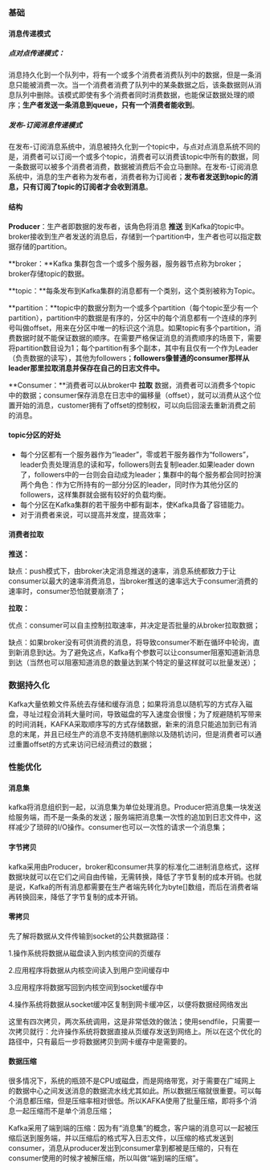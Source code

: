 ### 基础

#### 消息传递模式

##### 点对点传递模式：

消息持久化到一个队列中，将有一个或多个消费者消费队列中的数据，但是一条消息只能被消费一次。当一个消费者消费了队列中的某条数据之后，该条数据则从消息队列中删除。该模式即使有多个消费者同时消费数据，也能保证数据处理的顺序；**生产者发送一条消息到queue，只有一个消费者能收到**。

##### 发布-订阅消息传递模式

在发布-订阅消息系统中，消息被持久化到一个topic中，与点对点消息系统不同的是，消费者可以订阅一个或多个topic，消费者可以消费该topic中所有的数据，同一条数据可以被多个消费者消费，数据被消费后不会立马删除。在发布-订阅消息系统中，消息的生产者称为发布者，消费者称为订阅者；**发布者发送到topic的消息，只有订阅了topic的订阅者才会收到消息**。

#### 结构

**Producer**：生产者即数据的发布者，该角色将消息 **推送** 到Kafka的topic中。broker接收到生产者发送的消息后，存储到一个partition中，生产者也可以指定数据存储的partition。

**broker：**Kafka 集群包含一个或多个服务器，服务器节点称为broker；broker存储topic的数据。

**topic：**每条发布到Kafka集群的消息都有一个类别，这个类别被称为Topic。

**partition：**topic中的数据分割为一个或多个partition（每个topic至少有一个partition），partition中的数据是有序的，分区中的每个消息都有一个连续的序列号叫做offset，用来在分区中唯一的标识这个消息。如果topic有多个partition，消费数据时就不能保证数据的顺序。在需要严格保证消息的消费顺序的场景下，需要将partition数目设为1；每个partition有多个副本，其中有且仅有一个作为Leader（负责数据的读写），其他为followers；**followers像普通的consumer那样从leader那里拉取消息并保存在自己的日志文件中。**

**Consumer：**消费者可以从broker中 **拉取** 数据，消费者可以消费多个topic中的数据；consumer保存消息在日志中的偏移量（offset），就可以消费从这个位置开始的消息，customer拥有了offset的控制权，可以向后回滚去重新消费之前的消息。

#### topic分区的好处

- 每个分区都有一个服务器作为“leader”，零或若干服务器作为“followers”，leader负责处理消息的读和写，followers则去复制leader.如果leader down了，followers中的一台则会自动成为leader；集群中的每个服务都会同时扮演两个角色：作为它所持有的一部分分区的leader，同时作为其他分区的followers，这样集群就会据有较好的负载均衡。
- 每个分区在Kafka集群的若干服务中都有副本，使Kafka具备了容错能力。
- 对于消费者来说，可以提高并发度，提高效率；

#### 消费者拉取

**推送：**

缺点：push模式下，由broker决定消息推送的速率，消息系统都致力于让consumer以最大的速率消费消息，当broker推送的速率远大于consumer消费的速率时，consumer恐怕就要崩溃了；

**拉取：**

优点：consumer可以自主控制拉取速率，并决定是否批量的从broker拉取数据；

缺点：如果broker没有可供消费的消息，将导致consumer不断在循环中轮询，直到新消息到t达。为了避免这点，Kafka有个参数可以让consumer阻塞知道新消息到达（当然也可以阻塞知道消息的数量达到某个特定的量这样就可以批量发送）；



### 数据持久化

Kafka大量依赖文件系统去存储和缓存消息；如果将消息以随机写的方式存入磁盘，寻址过程会消耗大量时间，导致磁盘的写入速度会很慢；为了规避随机写带来的时间消耗，KAFKA采取顺序写的方式存储数据，新来的消息只能追加到已有消息的末尾，并且已经生产的消息不支持随机删除以及随机访问，但是消费者可以通过重置offset的方式来访问已经消费过的数据；

### 性能优化

#### 消息集

kafka将消息组织到一起，以消息集为单位处理消息。Producer把消息集一块发送给服务端，而不是一条条的发送；服务端把消息集一次性的追加到日志文件中，这样减少了琐碎的I/O操作。consumer也可以一次性的请求一个消息集；

#### 字节拷贝

kafka采用由Producer，broker和consumer共享的标准化二进制消息格式，这样数据块就可以在它们之间自由传输，无需转换，降低了字节复制的成本开销。也就是说，Kafka的所有消息都需要在生产者端先转化为byte[]数组，而后在消费者端再转换回来，降低了字节复制的成本开销。

#### 零拷贝

先了解将数据从文件传输到socket的公共数据路径：

1.操作系统将数据从磁盘读入到内核空间的页缓存

2.应用程序将数据从内核空间读入到用户空间缓存中

3.应用程序将数据写回到内核空间到socket缓存中

4.操作系统将数据从socket缓冲区复制到网卡缓冲区，以便将数据经网络发出

这里有四次拷贝，两次系统调用，这是非常低效的做法；使用sendfile，只需要一次拷贝就行：允许操作系统将数据直接从页缓存发送到网络上。所以在这个优化的路径中，只有最后一步将数据拷贝到网卡缓存中是需要的。

#### 数据压缩

很多情况下，系统的瓶颈不是CPU或磁盘，而是网络带宽，对于需要在广域网上的数据中心之间发送消息的数据流水线尤其如此。所以数据压缩就很重要。可以每个消息都压缩，但是压缩率相对很低。所以KAFKA使用了批量压缩，即将多个消息一起压缩而不是单个消息压缩；

Kafka采用了端到端的压缩：因为有“消息集”的概念，客户端的消息可以一起被压缩后送到服务端，并以压缩后的格式写入日志文件，以压缩的格式发送到consumer，消息从producer发出到consumer拿到都被是压缩的，只有在consumer使用的时候才被解压缩，所以叫做“端到端的压缩”。

##### 